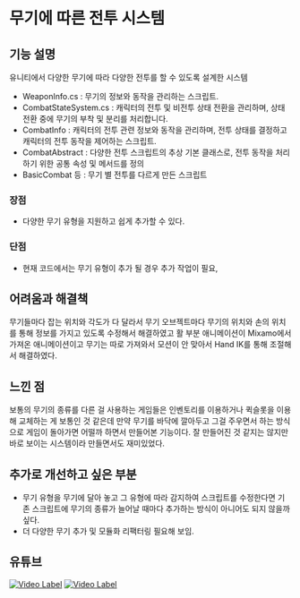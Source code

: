 # 무기에 따른 전투 시스템

## 기능 설명
 유니티에서 다양한 무기에 따라 다양한 전투를 할 수 있도록 설계한 시스템

 * WeaponInfo.cs : 무기의 정보와 동작을 관리하는 스크립트.
 * CombatStateSystem.cs : 캐릭터의 전투 및 비전투 상태 전환을 관리하며, 상태 전환 중에 무기의 부착 및 분리를 처리합니다.
 * CombatInfo : 캐릭터의 전투 관련 정보와 동작을 관리하며, 전투 상태를 결정하고 캐릭터의 전투 동작을 제어하는 스크립트.
 * CombatAbstract : 다양한 전투 스크립트의 추상 기본 클래스로, 전투 동작을 처리하기 위한 공통 속성 및 메서드를 정의
 * BasicCombat 등 : 무기 별 전투를 다르게 만든 스크립트
 
 ### 장점
 * 다양한 무기 유형을 지원하고 쉽게 추가할 수 있다. 

 ### 단점
 * 현재 코드에서는 무기 유형이 추가 될 경우 추가 작업이 필요,
 
## 어려움과 해결책
 무기들마다 잡는 위치와 각도가 다 달라서 무기 오브젝트마다 무기의 위치와 손의 위치를 통해 정보를 가지고 있도록 수정해서 해결하였고 활 부분 애니메이션이 Mixamo에서 가져온 애니메이션이고 무기는 따로 가져와서 모션이 안 맞아서 Hand IK를 통해 조절해서 해결하였다.

## 느낀 점
 보통의 무기의 종류를 다른 걸 사용하는 게임들은 인벤토리를 이용하거나 퀵슬롯을 이용해 교체하는 게 보통인 것 같은데 만약 무기를 바닥에 깔아두고 그걸 주우면서 하는 방식으로 게임이 돌아가면 어떨까 하면서 만들어본 기능이다. 잘 만들어진 것 같지는 않지만 바로 보이는 시스템이라 만들면서도 재미있었다.

## 추가로 개선하고 싶은 부분
 * 무기 유형을 무기에 달아 놓고 그 유형에 따라 감지하여 스크립트를 수정한다면 기존 스크립트에 무기의 종류가 늘어날 때마다 추가하는 방식이 아니어도 되지 않을까 싶다.
 * 더 다양한 무기 추가 및 모듈화 리팩터링 필요해 보임.
 
## 유튜브
 [![Video Label](http://img.youtube.com/vi/lrQOG8BikGQ/0.jpg)](https://youtu.be/lrQOG8BikGQ)
 [![Video Label](http://img.youtube.com/vi/pTJWAAfYu9s/0.jpg)](https://youtu.be/pTJWAAfYu9s)
 
